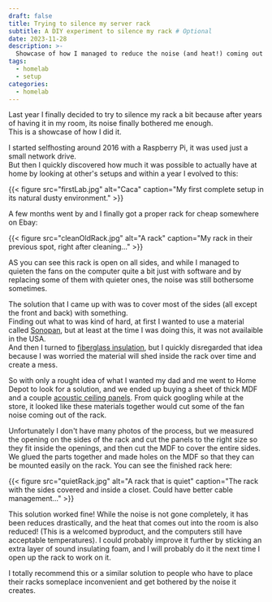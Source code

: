 ```yaml
---
draft: false
title: Trying to silence my server rack
subtitle: A DIY experiment to silence my rack # Optional
date: 2023-11-28
description: >-
  Showcase of how I managed to reduce the noise (and heat!) coming out from my server rack, which is located inside my room.
tags:
  - homelab
  - setup
categories:
  - homelab
---
```


Last year I finally decided to try to silence my rack a bit because after years of having it in my room, its noise finally bothered me enough.  
This is a showcase of how I did it.
<!--more-->

I started selfhosting around 2016 with a Raspberry Pi, it was used just a small network drive.  
But then I quickly discovered how much it was possible to actually have at home by looking at other's setups and within a year I evolved to this:

{{< figure src="firstLab.jpg" alt="Caca" caption="My first complete setup in its natural dusty environment." >}}

A few months went by and I finally got a proper rack for cheap somewhere on Ebay:

{{< figure src="cleanOldRack.jpg" alt="A rack" caption="My rack in their previous spot, right after cleaning..." >}}

AS you can see this rack is open on all sides, and while I managed to quieten the fans on the computer quite a bit just with software and by replacing some of them with quieter ones, the noise was still bothersome sometimes.

The solution that I came up with was to cover most of the sides (all except the front and back) with something.  
Finding out what to was kind of hard, at first I wanted to use a material called [Sonopan](https://sonopan.com/), but at least at the time I was doing this, it was not availaible in the USA.  
And then I turned to [fiberglass insulation](https://www.lowes.com/pd/Owens-Corning-R-13-Fiberglass-Batt-Insulation-with-Sound-Barrier-15-in-W-x-93-in-L/1000500785), but I quickly disregarded that idea because I was worried the material will shed inside the rack over time and create a mess.  

So with only a rought idea of what I wanted my dad and me went to Home Depot to look for a solution, and we ended up buying a sheet of thick MDF and a couple [acoustic ceiling panels](https://www.homedepot.com/p/Armstrong-CEILINGS-Dune-2-ft-x-2-ft-Tegular-Ceiling-Panel-Ceiling-Tile-64-sq-ft-case-1775/202734784). From quick googling while at the store, it looked like these materials together would cut some of the fan noise coming out of the rack.

Unfortunately I don't have many photos of the process, but we measured the opening on the sides of the rack and cut the panels to the right size so they fit inside the openings, and then cut the MDF to cover the entire sides. We glued the parts together and made holes on the MDF so that they can be mounted easily on the rack. You can see the finished rack here:

{{< figure src="quietRack.jpg" alt="A rack that is quiet" caption="The rack with the sides covered and inside a closet. Could have better cable management..." >}}

This solution worked fine! While the noise is not gone completely, it has been reduces drastically, and the heat that comes out into the room is also reduced! (This is a welcomed byproduct, and the computers still have acceptable temperatures). I could probably improve it further by sticking an extra layer of sound insulating foam, and I will probably do it the next time I open up the rack to work on it.

I totally recommend this or a similar solution to people who have to place their racks someplace inconvenient and get bothered by the noise it creates. 
